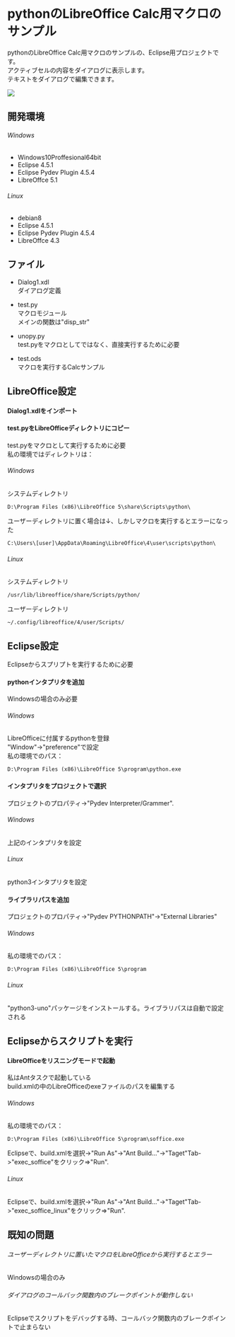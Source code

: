 pythonのLibreOffice Calc用マクロのサンプル
=====
pythonのLibreOffice Calc用マクロのサンプルの、Eclipse用プロジェクトです。  
アクティブセルの内容をダイアログに表示します。  
テキストをダイアログで編集できます。  

<img src="https://user-images.githubusercontent.com/6335693/50577268-4182f580-0e68-11e9-9c6e-129ac94d96d6.jpg"/>

開発環境
-----
###### Windows
+ Windows10Proffesional64bit
+ Eclipse 4.5.1  
+ Eclipse Pydev Plugin 4.5.4  
+ LibreOffce 5.1  

###### Linux
+ debian8
+ Eclipse 4.5.1
+ Eclipse Pydev Plugin 4.5.4
+ LibreOffce 4.3

ファイル
-----
+ Dialog1.xdl   
ダイアログ定義  

+ test.py  
マクロモジュール  
メインの関数は"disp_str"  

+ unopy.py  
test.pyをマクロとしてではなく、直接実行するために必要  

+ test.ods  
マクロを実行するCalcサンプル  

LibreOffice設定
-----
#### Dialog1.xdlをインポート   

#### test.pyをLibreOfficeディレクトリにコピー  
test.pyをマクロとして実行するために必要  
私の環境ではディレクトリは：  

###### Windows
システムディレクトリ  
```
D:\Program Files (x86)\LibreOffice 5\share\Scripts\python\
```
ユーザーディレクトリに置く場合は↓、しかしマクロを実行するとエラーになった    
```
C:\Users\[user]\AppData\Roaming\LibreOffice\4\user\scripts\python\
```

###### Linux  
システムディレクトリ   
```
/usr/lib/libreoffice/share/Scripts/python/
```
ユーザーディレクトリ  
```
~/.config/libreoffice/4/user/Scripts/
```

Eclipse設定
-----
Eclipseからスプリプトを実行するために必要  
#### pythonインタプリタを追加
Windowsの場合のみ必要    

###### Windows
LibreOfficeに付属するpythonを登録  
"Window"->"preference"で設定  
私の環境でのパス：  
```
D:\Program Files (x86)\LibreOffice 5\program\python.exe
```
#### インタプリタをプロジェクトで選択
プロジェクトのプロパティ->"Pydev Interpreter/Grammer".  
###### Windows
上記のインタプリタを設定
###### Linux
python3インタプリタを設定

#### ライブラリパスを追加
プロジェクトのプロパティ->"Pydev PYTHONPATH"->"External Libraries"  

###### Windows
私の環境でのパス：  
```
D:\Program Files (x86)\LibreOffice 5\program
```

###### Linux
"python3-uno"パッケージをインストールする。ライブラリパスは自動で設定される

Eclipseからスクリプトを実行
-----
#### LibreOfficeをリスニングモードで起動
私はAntタスクで起動している  
build.xmlの中のLibreOfficeのexeファイルのパスを編集する  
###### Windows
私の環境でのパス：  
```
D:\Program Files (x86)\LibreOffice 5\program\soffice.exe
```  
Eclipseで、build.xmlを選択->"Run As"->"Ant Build..."->"Taget"Tab->"exec_soffice"をクリック=>"Run".

###### Linux
Eclipseで、build.xmlを選択->"Run As"->"Ant Build..."->"Taget"Tab->"exec_soffice_linux"をクリック=>"Run".

既知の問題
-----
###### ユーザーディレクトリに置いたマクロをLibreOfficeから実行するとエラー
Windowsの場合のみ    

###### ダイアログのコールバック関数内のブレークポイントが動作しない
Eclipseでスクリプトをデバッグする時、コールバック関数内のブレークポイントで止まらない  
